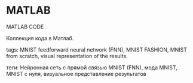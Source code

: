 # MATLAB
MATLAB CODE

Коллекция кода в Матлаб. 

tags: MNIST feedforward neural network (FNN), MNIST FASHION, MNIST from scratch, visual representation of the results.

теги: Нейронная сеть с прямой связью MNIST (FNN), мода MNIST, MNIST с нуля, визуальное представление результатов
